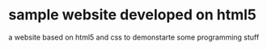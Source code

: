 # sample website developed on html5
a website based on html5  and css
to demonstarte some programming stuff

